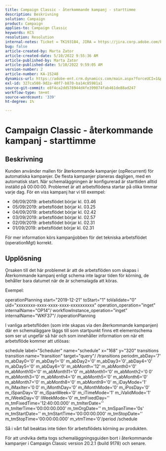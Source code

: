 ```yaml
---
title: Campaign Classic - återkommande kampanj - starttimme
description: Beskrivning
solution: Campaign
product: Campaign
applies-to: Campaign Classic
keywords: KCS
resolution: Resolution
internal-notes: Ticket = TK193184, JIRA = https://jira.corp.adobe.com/browse/NEO-18567
bug: false
article-created-by: Marta Zator
article-created-date: 5/10/2022 9:55:36 AM
article-published-by: Marta Zator
article-published-date: 5/10/2022 9:59:05 AM
version-number: 2
article-number: KA-15248
dynamics-url: https://adobe-ent.crm.dynamics.com/main.aspx?forceUCI=1&pagetype=entityrecord&etn=knowledgearticle&id=c8207854-47d0-ec11-a7b5-00224809c101
exl-id: 327ca508-9d2a-40f7-b870-ba14c85981a1
source-git-commit: e8f4ca2dd578944d4fe399074fab461de88ad247
workflow-type: tm+mt
source-wordcount: '339'
ht-degree: 1%

---
```


# Campaign Classic - återkommande kampanj - starttimme

## Beskrivning


Kunden använder mallen för återkommande kampanjer (opRecurrent) för automatiska kampanjer. De flesta kampanjer planeras dagligen, med en automatisk start. När schemaläggningen är konfigurerad är starttiden alltid inställd på 00:00:00. Problemet är att arbetsflödena startar på olika timmar varje dag.
För en viss kampanj har vi till exempel:

- 06/09/2019: arbetsflödet börjar kl. 03.46
- 05/09/2019: arbetsflödet börjar kl. 03.25
- 04/09/2019: arbetsflödet börjar kl. 02.42
- 03/09/2019: arbetsflödet börjar kl. 02.57
- 02/09/2019: arbetsflödet börjar kl. 02.31
- 01/09/2019: arbetsflödet börjar kl. 02.31


För mer information körs kampanjjobben för det tekniska arbetsflödet (operationMgt) korrekt.


## Upplösning


Orsaken till det här problemet är att de arbetsflöden som skapas i Återkommande kampanj enligt schema inte lagrar tiden för körning, de behåller bara datumet när de är schemalagda att köras.

Exempel:

operationPlanning start=&quot;2019-12-21&quot; toStart=&quot;1&quot; toValidate=&quot;0&quot; uid=&quot;xxxxxxxx-xxxx-xxxx-xxxx-xxxxxxxxxx&quot; operation_operation=&quot;inget&quot; internalName=&quot;OP14&quot;/ workflowInstance_operation=&quot;inget&quot; internalName=&quot;WKF37&quot;/ /operationPlanning

I vanliga arbetsflöden (som inte skapas via den återkommande kampanjen) där en schemaläggare läggs till som startpunkt finns ett elementschema som ser ut ungefär så här och som innehåller information om när ett arbetsflöde kommer att utlösas:

schedule label=&quot;Scheduler&quot; name=&quot;schedule&quot; x=&quot;168&quot; y=&quot;320&quot; transitions transition name=&quot;transition&quot; target=&quot;query&quot;/ /transitions periodm_abDay=&#39;7&#39; m_abDay0=&#39;0&#39; m_abDay1=&#39;0&#39; m_abDay2=&#39;0&#39; m_abDay3=&#39;0&#39;_abDay4=&#39;0&#39; m_abDay5=&#39;0&#39; m_abDay6=&#39;0&#39; m_abMonth=&#39;12&#39; m_abMonth0=&#39;0&#39; m_abMonth10=&#39;0&#39; m_abMonth11=&#39;0&#39; m_abMonth1=&#39;0&#39; m_abMonth2=&#39;0 0&#39; m_abMonth3=&#39;0&#39; m_abMonth4=&#39;0&#39; m_abMonth5=&#39;0&#39; m_abMonth6=&#39;0&#39; m_abMonth7=&#39;0&#39; m_abMonth8=&#39;0&#39; m_abMonth9=&#39;0&#39; m_iDayMode=&#39;1&#39; m_iMaxIter=&#39;0 0&#39; m_iMonthDay=&#39;0&#39; m_iMonthMode=&#39;0&#39; m_iPosDay=&#39;0&#39; m_iSpanDay=&#39;0&#39; m_iSpanWeek=&#39;0&#39; m_iTimeMode=&#39;1&#39; m_iValidMode=&#39;1&#39; m_iWeekDay=&#39;0&#39; iWeekMode=&#39;0&#39; m_tmFixedDay=&#39;&#39; m_tmFixedTime=&#39;12:40:00.000&#39; m_tmIterDate=&#39;&#39; m_tmIterTime=&#39;00:00:00.000&#39; m_tmOrgDate=&#39;&#39; m_tmSpanTime=&#39;0s&#39; m_tmStartDate=&#39;&#39; m_tmStartTime=&#39;00:00:00.000&#39; m_tmStopDate=&#39;&#39; m_tmStopTime=&#39;00:00:00.000&#39; m_vtmTime=&#39;0&#39;/period /schedule

Så i vårt fall beaktas inte tiden för arbetsflödets körning av produkten.

För att undvika detta togs schemaläggningsguiden bort i återkommande kampanjer i Campaign Classic version 20.2.1 (build 9178) och senare.
